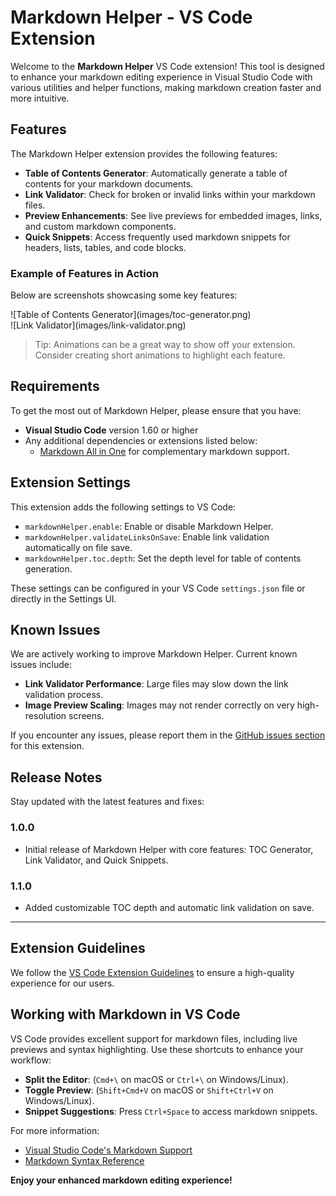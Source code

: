 # Markdown Helper - VS Code Extension

Welcome to the **Markdown Helper** VS Code extension! This tool is designed to enhance your markdown editing experience in Visual Studio Code with various utilities and helper functions, making markdown creation faster and more intuitive.

## Features

The Markdown Helper extension provides the following features:

- **Table of Contents Generator**: Automatically generate a table of contents for your markdown documents.
- **Link Validator**: Check for broken or invalid links within your markdown files.
- **Preview Enhancements**: See live previews for embedded images, links, and custom markdown components.
- **Quick Snippets**: Access frequently used markdown snippets for headers, lists, tables, and code blocks.

### Example of Features in Action

Below are screenshots showcasing some key features:

\!\[Table of Contents Generator\]\(images/toc-generator.png\)  
\!\[Link Validator\]\(images/link-validator.png\)

> Tip: Animations can be a great way to show off your extension. Consider creating short animations to highlight each feature.

## Requirements

To get the most out of Markdown Helper, please ensure that you have:

- **Visual Studio Code** version 1.60 or higher
- Any additional dependencies or extensions listed below:
    - [Markdown All in One](https://marketplace.visualstudio.com/items?itemName=yzhang.markdown-all-in-one) for complementary markdown support.

## Extension Settings

This extension adds the following settings to VS Code:

* `markdownHelper.enable`: Enable or disable Markdown Helper.
* `markdownHelper.validateLinksOnSave`: Enable link validation automatically on file save.
* `markdownHelper.toc.depth`: Set the depth level for table of contents generation.

These settings can be configured in your VS Code `settings.json` file or directly in the Settings UI.

## Known Issues

We are actively working to improve Markdown Helper. Current known issues include:

- **Link Validator Performance**: Large files may slow down the link validation process.
- **Image Preview Scaling**: Images may not render correctly on very high-resolution screens.

If you encounter any issues, please report them in the [GitHub issues section](https://github.com/your-repo/markdown-helper/issues) for this extension.

## Release Notes

Stay updated with the latest features and fixes:

### 1.0.0

- Initial release of Markdown Helper with core features: TOC Generator, Link Validator, and Quick Snippets.

### 1.1.0

- Added customizable TOC depth and automatic link validation on save.

---

## Extension Guidelines

We follow the [VS Code Extension Guidelines](https://code.visualstudio.com/api/references/extension-guidelines) to ensure a high-quality experience for our users.

## Working with Markdown in VS Code

VS Code provides excellent support for markdown files, including live previews and syntax highlighting. Use these shortcuts to enhance your workflow:

* **Split the Editor**: (`Cmd+\` on macOS or `Ctrl+\` on Windows/Linux).
* **Toggle Preview**: (`Shift+Cmd+V` on macOS or `Shift+Ctrl+V` on Windows/Linux).
* **Snippet Suggestions**: Press `Ctrl+Space` to access markdown snippets.

For more information:

- [Visual Studio Code's Markdown Support](http://code.visualstudio.com/docs/languages/markdown)
- [Markdown Syntax Reference](https://help.github.com/articles/markdown-basics/)

**Enjoy your enhanced markdown editing experience!**